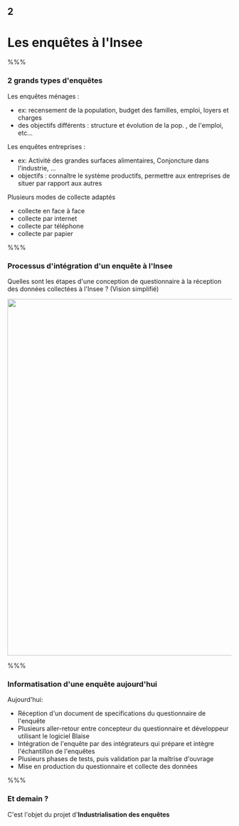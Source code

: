 <!-- .slide: data-background-image="images/insee_ensai.png" data-background-size="600px" class="chapter" -->

## 2

<h1>Les enquêtes à l'Insee</h1>

%%%

<!-- .slide: class="slide" data-background-image="images/insee_ensai.png" data-background-size="600px" -->

### 2 grands types d'enquêtes

Les enquêtes ménages :

- ex: recensement de la population, budget des familles, emploi, loyers et charges
- des objectifs différents : structure et évolution de la pop. , de l'emploi, etc...

Les enquêtes entreprises :

- ex: Activité des grandes surfaces alimentaires, Conjoncture dans l'industrie, ...
- objectifs : connaître le système productifs, permettre aux entreprises de situer par rapport aux autres

Plusieurs modes de collecte adaptés

- collecte en face à face
- collecte par internet
- collecte par téléphone
- collecte par papier

%%%

<!-- .slide: data-background-image="images/insee_ensai.png" data-background-size="600px" class="slide" -->

### Processus d'intégration d'un enquête à l'Insee

Quelles sont les étapes d'une conception de questionnaire à la réception des données collectées à l'Insee ? (Vision simplifié)

<div class="center">
	<img src="images/processus.png" width="800px" />
</div>

%%%

<!-- .slide: data-background-image="images/insee_ensai.png" data-background-size="600px" class="slide" -->

### Informatisation d'une enquête aujourd'hui

Aujourd'hui:

- Réception d'un document de specifications du questionnaire de l'enquête
- Plusieurs aller-retour entre concepteur du questionnaire et développeur utilisant le logiciel Blaise
- Intégration de l'enquête par des intégrateurs qui prépare et intègre l'échantillon de l'enquêtes
- Plusieurs phases de tests, puis validation par la maîtrise d'ouvrage
- Mise en production du questionnaire et collecte des données

%%%

<!-- .slide: class="slide" data-background-image="images/insee_ensai.png" data-background-size="600px" -->

### Et demain ?

C'est l'objet du projet d'**Industrialisation des enquêtes**
